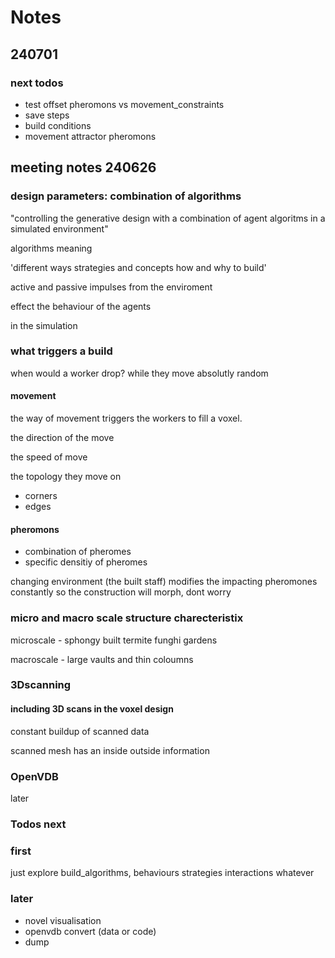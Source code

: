 # Notes

## 240701

### next todos

- test offset pheromons vs movement_constraints
- save steps
- build conditions
- movement attractor pheromons

## meeting notes 240626

### design parameters: combination of algorithms

"controlling the generative design with a combination of agent algoritms in a simulated environment"

algorithms meaning

'different ways strategies and concepts how and why to build'

active and passive impulses from the enviroment

effect the behaviour of the agents

in the simulation

### what triggers a build

when would a worker drop? while they move absolutly random

#### movement

the way of movement triggers the workers to fill a voxel.

the direction of the move

the speed of move

the topology they move on

- corners
- edges

#### pheromons

- combination of pheromes
- specific densitiy of pheromes

changing environment (the built staff) modifies the impacting pheromones constantly
so the construction will morph, dont worry

### micro and macro scale structure charecteristix

microscale - sphongy built termite funghi gardens

macroscale - large vaults and thin coloumns

### 3Dscanning

#### including 3D scans in the voxel design

constant buildup of scanned data

scanned mesh has an inside outside information

### OpenVDB

later

### Todos next

### first

just explore build_algorithms,
behaviours strategies interactions whatever

### later

- novel visualisation
- openvdb convert (data or code)
- dump
